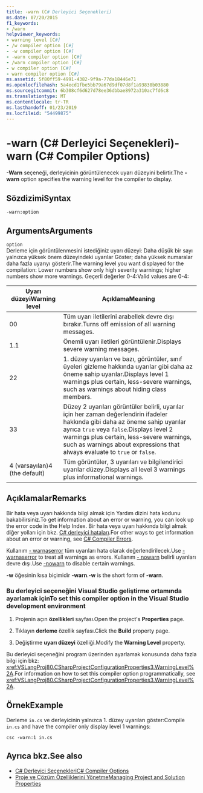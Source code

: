 ```yaml
---
title: -warn (C# Derleyici Seçenekleri)
ms.date: 07/20/2015
f1_keywords:
- /warn
helpviewer_keywords:
- warning level [C#]
- /w compiler option [C#]
- -w compiler option [C#]
- -warn compiler option [C#]
- /warn compiler option [C#]
- w compiler option [C#]
- warn compiler option [C#]
ms.assetid: 5f80ff59-4991-4382-9f9a-77da18446e71
ms.openlocfilehash: 5a4ecd1fbe5bb79a67d9df07d8f1a93830b03880
ms.sourcegitcommit: 6b308cf6d627d78ee36dbbae8972a310ac7fd6c8
ms.translationtype: MT
ms.contentlocale: tr-TR
ms.lasthandoff: 01/23/2019
ms.locfileid: "54499875"
---
```

# <a name="-warn-c-compiler-options"></a><span data-ttu-id="8fdd2-102">-warn (C# Derleyici Seçenekleri)</span><span class="sxs-lookup"><span data-stu-id="8fdd2-102">-warn (C# Compiler Options)</span></span>
<span data-ttu-id="8fdd2-103">**-Warn** seçeneği, derleyicinin görüntülenecek uyarı düzeyini belirtir.</span><span class="sxs-lookup"><span data-stu-id="8fdd2-103">The **-warn** option specifies the warning level for the compiler to display.</span></span>  
  
## <a name="syntax"></a><span data-ttu-id="8fdd2-104">Sözdizimi</span><span class="sxs-lookup"><span data-stu-id="8fdd2-104">Syntax</span></span>  
  
```console  
-warn:option  
```  
  
## <a name="arguments"></a><span data-ttu-id="8fdd2-105">Arguments</span><span class="sxs-lookup"><span data-stu-id="8fdd2-105">Arguments</span></span>  
 `option`  
 <span data-ttu-id="8fdd2-106">Derleme için görüntülenmesini istediğiniz uyarı düzeyi: Daha düşük bir sayı yalnızca yüksek önem düzeyindeki uyarılar Göster; daha yüksek numaralar daha fazla uyarıyı gösterir.</span><span class="sxs-lookup"><span data-stu-id="8fdd2-106">The warning level you want displayed for the compilation: Lower numbers show only high severity warnings; higher numbers show more warnings.</span></span> <span data-ttu-id="8fdd2-107">Geçerli değerler 0-4:</span><span class="sxs-lookup"><span data-stu-id="8fdd2-107">Valid values are 0-4:</span></span>  
  
|<span data-ttu-id="8fdd2-108">Uyarı düzeyi</span><span class="sxs-lookup"><span data-stu-id="8fdd2-108">Warning level</span></span>|<span data-ttu-id="8fdd2-109">Açıklama</span><span class="sxs-lookup"><span data-stu-id="8fdd2-109">Meaning</span></span>|  
|-------------------|-------------|  
|<span data-ttu-id="8fdd2-110">0</span><span class="sxs-lookup"><span data-stu-id="8fdd2-110">0</span></span>|<span data-ttu-id="8fdd2-111">Tüm uyarı iletilerini arabellek devre dışı bırakır.</span><span class="sxs-lookup"><span data-stu-id="8fdd2-111">Turns off emission of all warning messages.</span></span>|  
|<span data-ttu-id="8fdd2-112">1.</span><span class="sxs-lookup"><span data-stu-id="8fdd2-112">1</span></span>|<span data-ttu-id="8fdd2-113">Önemli uyarı iletileri görüntülenir.</span><span class="sxs-lookup"><span data-stu-id="8fdd2-113">Displays severe warning messages.</span></span>|  
|<span data-ttu-id="8fdd2-114">2</span><span class="sxs-lookup"><span data-stu-id="8fdd2-114">2</span></span>|<span data-ttu-id="8fdd2-115">1. düzey uyarıları ve bazı, görüntüler, sınıf üyeleri gizleme hakkında uyarılar gibi daha az öneme sahip uyarılar.</span><span class="sxs-lookup"><span data-stu-id="8fdd2-115">Displays level 1 warnings plus certain, less-severe warnings, such as warnings about hiding class members.</span></span>|  
|<span data-ttu-id="8fdd2-116">3</span><span class="sxs-lookup"><span data-stu-id="8fdd2-116">3</span></span>|<span data-ttu-id="8fdd2-117">Düzey 2 uyarıları görüntüler belirli, uyarılar için her zaman değerlendirin ifadeler hakkında gibi daha az öneme sahip uyarılar ayrıca `true` veya `false`.</span><span class="sxs-lookup"><span data-stu-id="8fdd2-117">Displays level 2 warnings plus certain, less-severe warnings, such as warnings about expressions that always evaluate to `true` or `false`.</span></span>|  
|<span data-ttu-id="8fdd2-118">4 (varsayılan)</span><span class="sxs-lookup"><span data-stu-id="8fdd2-118">4 (the default)</span></span>|<span data-ttu-id="8fdd2-119">Tüm görüntüler, 3 uyarıları ve bilgilendirici uyarılar düzey.</span><span class="sxs-lookup"><span data-stu-id="8fdd2-119">Displays all level 3 warnings plus informational warnings.</span></span>|  
  
## <a name="remarks"></a><span data-ttu-id="8fdd2-120">Açıklamalar</span><span class="sxs-lookup"><span data-stu-id="8fdd2-120">Remarks</span></span>  
 <span data-ttu-id="8fdd2-121">Bir hata veya uyarı hakkında bilgi almak için Yardım dizini hata kodunu bakabilirsiniz.</span><span class="sxs-lookup"><span data-stu-id="8fdd2-121">To get information about an error or warning, you can look up the error code in the Help Index.</span></span> <span data-ttu-id="8fdd2-122">Bir hata veya uyarı hakkında bilgi almak diğer yolları için bkz. [C# derleyici hataları](../../../csharp/language-reference/compiler-messages/index.md).</span><span class="sxs-lookup"><span data-stu-id="8fdd2-122">For other ways to get information about an error or warning, see [C# Compiler Errors](../../../csharp/language-reference/compiler-messages/index.md).</span></span>  
  
 <span data-ttu-id="8fdd2-123">Kullanım [- warnaserror](../../../csharp/language-reference/compiler-options/warnaserror-compiler-option.md) tüm uyarıları hata olarak değerlendirilecek.</span><span class="sxs-lookup"><span data-stu-id="8fdd2-123">Use [-warnaserror](../../../csharp/language-reference/compiler-options/warnaserror-compiler-option.md) to treat all warnings as errors.</span></span> <span data-ttu-id="8fdd2-124">Kullanım [- nowarn](../../../csharp/language-reference/compiler-options/nowarn-compiler-option.md) belirli uyarıları devre dışı.</span><span class="sxs-lookup"><span data-stu-id="8fdd2-124">Use [-nowarn](../../../csharp/language-reference/compiler-options/nowarn-compiler-option.md) to disable certain warnings.</span></span>  
  
 <span data-ttu-id="8fdd2-125">**-w** öğesinin kısa biçimidir **-warn**.</span><span class="sxs-lookup"><span data-stu-id="8fdd2-125">**-w** is the short form of **-warn**.</span></span>  
  
### <a name="to-set-this-compiler-option-in-the-visual-studio-development-environment"></a><span data-ttu-id="8fdd2-126">Bu derleyici seçeneğini Visual Studio geliştirme ortamında ayarlamak için</span><span class="sxs-lookup"><span data-stu-id="8fdd2-126">To set this compiler option in the Visual Studio development environment</span></span>  
  
1.  <span data-ttu-id="8fdd2-127">Projenin açın **özellikleri** sayfası.</span><span class="sxs-lookup"><span data-stu-id="8fdd2-127">Open the project's **Properties** page.</span></span>  
  
2.  <span data-ttu-id="8fdd2-128">Tıklayın **derleme** özellik sayfası.</span><span class="sxs-lookup"><span data-stu-id="8fdd2-128">Click the **Build** property page.</span></span>  
  
3.  <span data-ttu-id="8fdd2-129">Değiştirme **uyarı düzeyi** özelliği.</span><span class="sxs-lookup"><span data-stu-id="8fdd2-129">Modify the **Warning Level** property.</span></span>  
  
 <span data-ttu-id="8fdd2-130">Bu derleyici seçeneğini program üzerinden ayarlamak konusunda daha fazla bilgi için bkz: <xref:VSLangProj80.CSharpProjectConfigurationProperties3.WarningLevel%2A>.</span><span class="sxs-lookup"><span data-stu-id="8fdd2-130">For information on how to set this compiler option programmatically, see <xref:VSLangProj80.CSharpProjectConfigurationProperties3.WarningLevel%2A>.</span></span>  
  
## <a name="example"></a><span data-ttu-id="8fdd2-131">Örnek</span><span class="sxs-lookup"><span data-stu-id="8fdd2-131">Example</span></span>  
 <span data-ttu-id="8fdd2-132">Derleme `in.cs` ve derleyicinin yalnızca 1. düzey uyarıları göster:</span><span class="sxs-lookup"><span data-stu-id="8fdd2-132">Compile `in.cs` and have the compiler only display level 1 warnings:</span></span>  
  
```console  
csc -warn:1 in.cs  
```  
  
## <a name="see-also"></a><span data-ttu-id="8fdd2-133">Ayrıca bkz.</span><span class="sxs-lookup"><span data-stu-id="8fdd2-133">See also</span></span>

- [<span data-ttu-id="8fdd2-134">C# Derleyici Seçenekleri</span><span class="sxs-lookup"><span data-stu-id="8fdd2-134">C# Compiler Options</span></span>](../../../csharp/language-reference/compiler-options/index.md)
- [<span data-ttu-id="8fdd2-135">Proje ve Çözüm Özelliklerini Yönetme</span><span class="sxs-lookup"><span data-stu-id="8fdd2-135">Managing Project and Solution Properties</span></span>](/visualstudio/ide/managing-project-and-solution-properties)
